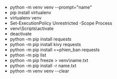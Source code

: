  - python -m venv venv --prompt="name"
 - pip install virtualenv
 - virtualenv venv
 - Set-ExecutionPolicy Unrestricted -Scope Process
 - venv\Scripts\activate
 - deactivate
 - python -m pip install requests
 - python -m pip install kivy requests
 - python -m pip install <package-name>==phien_ban requests
 - python -m pip list
 - python -m pip freeze > venv\name.txt
 - python -m pip install -r name.txt
 - python -m venv venv --clear
